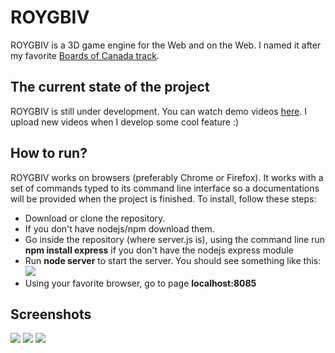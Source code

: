 # ROYGBIV

ROYGBIV is a 3D game engine for the Web and on the Web. I named it after my favorite [Boards of Canada track](https://www.youtube.com/watch?v=W-GWjzw0GwQ).

## The current state of the project

ROYGBIV is still under development. You can watch demo videos [here](https://www.youtube.com/channel/UCfDfMiMjN3P_K_vMLUbp7QA?view_as=subscriber). I upload new videos when I develop some cool feature :)

## How to run?

ROYGBIV works on browsers (preferably Chrome or Firefox). It works with a set of commands typed to its command line interface so a documentations will be provided when the project is finished. To install, follow these steps:

* Download or clone the repository.
* If you don't have nodejs/npm download them.
* Go inside the repository (where server.js is), using the command line run **npm install express** if you don't have the nodejs express module
* Run **node server** to start the server. You should see something like this:
![](http://oguzeroglu.com/serverscreen.png)
* Using your favorite browser, go to page **localhost:8085**

## Screenshots

![](http://oguzeroglu.com/roygbivss2.png)
![](http://oguzeroglu.com/roygbivss1.png)
![](http://oguzeroglu.com/roygbiv.gif)
